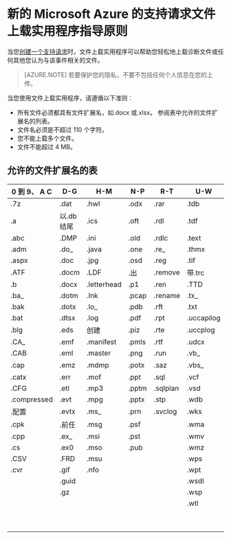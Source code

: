 <properties
    pageTitle="Microsoft 的 Azure 新的支持请求文件上载实用程序准则 |Microsoft Azure"
    description="描述的原则，当使用 Microsoft Azure 新的支持请求文件上载实用工具"
    services=""
    documentationCenter=""
    authors="genlin"
    manager="mbaldwin"
    editor=""
    tags="billing"
    />

<tags
  ms.service="billing"
    ms.workload="na"
    ms.tgt_pltfrm="na"
    ms.devlang="na"
    ms.topic="article"
    ms.date="10/13/2016"
    ms.author="genli"/>

# <a name="microsoft-azure-new-support-request-file-upload-utility-guidelines"></a>新的 Microsoft Azure 的支持请求文件上载实用程序指导原则

当您[创建一个支持请求](https://portal.azure.com/#create/Microsoft.Support)时，文件上载实用程序可以帮助您轻松地上载诊断文件或任何其他您认为与该事件相关的文件。  

>[AZURE.NOTE] 若要保护您的隐私，不要不包括任何个人信息在您的上传。

当您使用文件上载实用程序，请遵循以下准则︰

- 所有文件必须都具有文件扩展名，如.docx 或.xlsx。 参阅表中允许的文件扩展名的列表。
- 文件名必须是不超过 110 个字符。
- 您不能上载多个文件。
- 文件不能超过 4 MB。

## <a name="table-of-the-allowed-file-name-extensions"></a>允许的文件扩展名的表

| 0 到 9、 A C    | D-G   | H-M         | N-P   | R-T      | U-W        | X-Z     |
|-------------|-------|-------------|-------|----------|------------|---------|
| .7z         | .dat  | .hwl        | .odx  | .rar     | .tdb       | .xlam   |
| .a          | 以.db 结尾   | .ics        | .oft  | .rdl     | .tdf       | .xlr    |
| .abc        | .DMP  | .ini        | .old  | .rdlc    | .text      | .xls    |
| .adm        | .do_  | .java       | .one  | .re_     | .thmx      | .xlsb   |
| .aspx       | .doc  | .jpg        | .osd  | .reg     | .tif       | .xlsm   |
| .ATF        | .docm | .LDF        | .出  | .remove  | 带.trc       | .xlsx   |
| .b          | .docx | .letterhead | .p1   | .ren     | .TTD       | .xlt    |
| .ba_        | .dotm | .lnk        | .pcap | .rename  | .tx_       | .xltx   |
| .bak        | .dotx | .lo_        | .pdb  | .rft     | .txt       | .xml    |
| .bat        | .dtsx | .log        | .pdf  | .rpt     | .uccapilog | .xmla   |
| .blg        | .eds  | 创建        | .piz  | .rte     | .uccplog   | .xps    |
| .CA_        | .emf  | .manifest   | .pmls | .rtf     | .udcx      | .xsd    |
| .CAB        | .eml  | .master     | .png  | .run     | .vb_       | .xsn    |
| .cap        | .emz  | .mdmp       | .potx | .saz     | .vbs_      | 带句点    |
| .catx       | .err  | .mof        | .ppt  | .sql     | .vcf       | .z_     |
| .CFG        | .etl  | .mp3        | .pptm | .sqlplan | .vsd       | .z01    |
| .compressed | .evt  | .mpg        | .pptx | .stp     | .wdb       | .z02    |
| .配置     | .evtx | .ms_        | .prn  | .svclog  | .wks       | .zi     |
| .cpk        | .前任   | .msg        | .psf  |          | .wma       | .zi_    |
| .cpp        | .ex_  | .msi        | .pst  |          | .wmv       | .zip    |
| .cs         | .ex0  | .mso        | .pub  |          | .wmz       | .zip_   |
| .CSV        | .FRD  | .msu        |       |          | .wps       | .zipp   |
| .cvr        | .gif  | .nfo        |       |          | .wpt       | .zipped |
|             | .guid |             |       |          | .wsdl      | .zippy  |
|             | .gz   |             |       |          | .wsp       | .zipx   |
|             |       |             |       |          | .wtl       | .zit    |
|             |       |             |       |          |            | .zix    |
|             |       |             |       |          |            | .zzz    |
